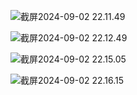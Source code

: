 ![截屏2024-09-02 22.11.49](https://typora---------image.oss-cn-beijing.aliyuncs.com/%E6%88%AA%E5%B1%8F2024-09-02%2022.11.49.png)

![截屏2024-09-02 22.12.49](https://typora---------image.oss-cn-beijing.aliyuncs.com/%E6%88%AA%E5%B1%8F2024-09-02%2022.12.49.png)

![截屏2024-09-02 22.15.05](https://typora---------image.oss-cn-beijing.aliyuncs.com/%E6%88%AA%E5%B1%8F2024-09-02%2022.15.05.png)

![截屏2024-09-02 22.16.15](https://typora---------image.oss-cn-beijing.aliyuncs.com/%E6%88%AA%E5%B1%8F2024-09-02%2022.16.15.png)
